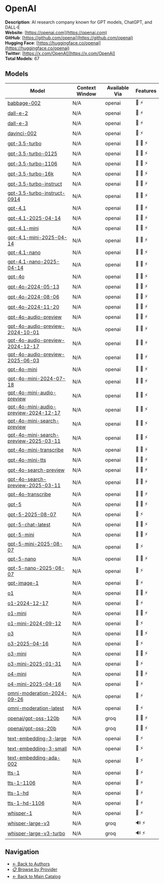 # OpenAI

**Description**: AI research company known for GPT models, ChatGPT, and DALL-E  
**Website**: [https://openai.com](https://openai.com)  
**GitHub**: [https://github.com/openai](https://github.com/openai)  
**Hugging Face**: [https://huggingface.co/openai](https://huggingface.co/openai)  
**Twitter**: [https://x.com/OpenAI](https://x.com/OpenAI)  
**Total Models**: 67

## Models

| Model | Context Window | Available Via | Features |
|-------|----------------|---------------|----------|
| [babbage-002](./models/babbage-002.md) | N/A | openai | <span title="Text Processing">📝</span> <span title="Response Streaming">⚡</span> |
| [dall-e-2](./models/dall-e-2.md) | N/A | openai | <span title="Text Processing">📝</span> <span title="Response Streaming">⚡</span> |
| [dall-e-3](./models/dall-e-3.md) | N/A | openai | <span title="Text Processing">📝</span> <span title="Response Streaming">⚡</span> |
| [davinci-002](./models/davinci-002.md) | N/A | openai | <span title="Text Processing">📝</span> <span title="Response Streaming">⚡</span> |
| [gpt-3.5-turbo](./models/gpt-3.5-turbo.md) | N/A | openai | <span title="Text Processing">📝</span> <span title="Tool Calling">🔧</span> <span title="Response Streaming">⚡</span> |
| [gpt-3.5-turbo-0125](./models/gpt-3.5-turbo-0125.md) | N/A | openai | <span title="Text Processing">📝</span> <span title="Tool Calling">🔧</span> <span title="Response Streaming">⚡</span> |
| [gpt-3.5-turbo-1106](./models/gpt-3.5-turbo-1106.md) | N/A | openai | <span title="Text Processing">📝</span> <span title="Tool Calling">🔧</span> <span title="Response Streaming">⚡</span> |
| [gpt-3.5-turbo-16k](./models/gpt-3.5-turbo-16k.md) | N/A | openai | <span title="Text Processing">📝</span> <span title="Tool Calling">🔧</span> <span title="Response Streaming">⚡</span> |
| [gpt-3.5-turbo-instruct](./models/gpt-3.5-turbo-instruct.md) | N/A | openai | <span title="Text Processing">📝</span> <span title="Tool Calling">🔧</span> <span title="Response Streaming">⚡</span> |
| [gpt-3.5-turbo-instruct-0914](./models/gpt-3.5-turbo-instruct-0914.md) | N/A | openai | <span title="Text Processing">📝</span> <span title="Tool Calling">🔧</span> <span title="Response Streaming">⚡</span> |
| [gpt-4.1](./models/gpt-4.1.md) | N/A | openai | <span title="Text Processing">📝</span> <span title="Tool Calling">🔧</span> <span title="Response Streaming">⚡</span> |
| [gpt-4.1-2025-04-14](./models/gpt-4.1-2025-04-14.md) | N/A | openai | <span title="Text Processing">📝</span> <span title="Tool Calling">🔧</span> <span title="Response Streaming">⚡</span> |
| [gpt-4.1-mini](./models/gpt-4.1-mini.md) | N/A | openai | <span title="Text Processing">📝</span> <span title="Tool Calling">🔧</span> <span title="Response Streaming">⚡</span> |
| [gpt-4.1-mini-2025-04-14](./models/gpt-4.1-mini-2025-04-14.md) | N/A | openai | <span title="Text Processing">📝</span> <span title="Tool Calling">🔧</span> <span title="Response Streaming">⚡</span> |
| [gpt-4.1-nano](./models/gpt-4.1-nano.md) | N/A | openai | <span title="Text Processing">📝</span> <span title="Tool Calling">🔧</span> <span title="Response Streaming">⚡</span> |
| [gpt-4.1-nano-2025-04-14](./models/gpt-4.1-nano-2025-04-14.md) | N/A | openai | <span title="Text Processing">📝</span> <span title="Tool Calling">🔧</span> <span title="Response Streaming">⚡</span> |
| [gpt-4o](./models/gpt-4o.md) | N/A | openai | <span title="Text Processing">📝</span> <span title="Tool Calling">🔧</span> <span title="Response Streaming">⚡</span> |
| [gpt-4o-2024-05-13](./models/gpt-4o-2024-05-13.md) | N/A | openai | <span title="Text Processing">📝</span> <span title="Tool Calling">🔧</span> <span title="Response Streaming">⚡</span> |
| [gpt-4o-2024-08-06](./models/gpt-4o-2024-08-06.md) | N/A | openai | <span title="Text Processing">📝</span> <span title="Tool Calling">🔧</span> <span title="Response Streaming">⚡</span> |
| [gpt-4o-2024-11-20](./models/gpt-4o-2024-11-20.md) | N/A | openai | <span title="Text Processing">📝</span> <span title="Tool Calling">🔧</span> <span title="Response Streaming">⚡</span> |
| [gpt-4o-audio-preview](./models/gpt-4o-audio-preview.md) | N/A | openai | <span title="Text Processing">📝</span> <span title="Tool Calling">🔧</span> <span title="Response Streaming">⚡</span> |
| [gpt-4o-audio-preview-2024-10-01](./models/gpt-4o-audio-preview-2024-10-01.md) | N/A | openai | <span title="Text Processing">📝</span> <span title="Tool Calling">🔧</span> <span title="Response Streaming">⚡</span> |
| [gpt-4o-audio-preview-2024-12-17](./models/gpt-4o-audio-preview-2024-12-17.md) | N/A | openai | <span title="Text Processing">📝</span> <span title="Tool Calling">🔧</span> <span title="Response Streaming">⚡</span> |
| [gpt-4o-audio-preview-2025-06-03](./models/gpt-4o-audio-preview-2025-06-03.md) | N/A | openai | <span title="Text Processing">📝</span> <span title="Tool Calling">🔧</span> <span title="Response Streaming">⚡</span> |
| [gpt-4o-mini](./models/gpt-4o-mini.md) | N/A | openai | <span title="Text Processing">📝</span> <span title="Tool Calling">🔧</span> <span title="Response Streaming">⚡</span> |
| [gpt-4o-mini-2024-07-18](./models/gpt-4o-mini-2024-07-18.md) | N/A | openai | <span title="Text Processing">📝</span> <span title="Tool Calling">🔧</span> <span title="Response Streaming">⚡</span> |
| [gpt-4o-mini-audio-preview](./models/gpt-4o-mini-audio-preview.md) | N/A | openai | <span title="Text Processing">📝</span> <span title="Tool Calling">🔧</span> <span title="Response Streaming">⚡</span> |
| [gpt-4o-mini-audio-preview-2024-12-17](./models/gpt-4o-mini-audio-preview-2024-12-17.md) | N/A | openai | <span title="Text Processing">📝</span> <span title="Tool Calling">🔧</span> <span title="Response Streaming">⚡</span> |
| [gpt-4o-mini-search-preview](./models/gpt-4o-mini-search-preview.md) | N/A | openai | <span title="Text Processing">📝</span> <span title="Tool Calling">🔧</span> <span title="Response Streaming">⚡</span> |
| [gpt-4o-mini-search-preview-2025-03-11](./models/gpt-4o-mini-search-preview-2025-03-11.md) | N/A | openai | <span title="Text Processing">📝</span> <span title="Tool Calling">🔧</span> <span title="Response Streaming">⚡</span> |
| [gpt-4o-mini-transcribe](./models/gpt-4o-mini-transcribe.md) | N/A | openai | <span title="Text Processing">📝</span> <span title="Tool Calling">🔧</span> <span title="Response Streaming">⚡</span> |
| [gpt-4o-mini-tts](./models/gpt-4o-mini-tts.md) | N/A | openai | <span title="Text Processing">📝</span> <span title="Tool Calling">🔧</span> <span title="Response Streaming">⚡</span> |
| [gpt-4o-search-preview](./models/gpt-4o-search-preview.md) | N/A | openai | <span title="Text Processing">📝</span> <span title="Tool Calling">🔧</span> <span title="Response Streaming">⚡</span> |
| [gpt-4o-search-preview-2025-03-11](./models/gpt-4o-search-preview-2025-03-11.md) | N/A | openai | <span title="Text Processing">📝</span> <span title="Tool Calling">🔧</span> <span title="Response Streaming">⚡</span> |
| [gpt-4o-transcribe](./models/gpt-4o-transcribe.md) | N/A | openai | <span title="Text Processing">📝</span> <span title="Tool Calling">🔧</span> <span title="Response Streaming">⚡</span> |
| [gpt-5](./models/gpt-5.md) | N/A | openai | <span title="Text Processing">📝</span> <span title="Advanced Reasoning">🧠</span> <span title="Response Streaming">⚡</span> |
| [gpt-5-2025-08-07](./models/gpt-5-2025-08-07.md) | N/A | openai | <span title="Text Processing">📝</span> <span title="Response Streaming">⚡</span> |
| [gpt-5-chat-latest](./models/gpt-5-chat-latest.md) | N/A | openai | <span title="Text Processing">📝</span> <span title="Advanced Reasoning">🧠</span> <span title="Response Streaming">⚡</span> |
| [gpt-5-mini](./models/gpt-5-mini.md) | N/A | openai | <span title="Text Processing">📝</span> <span title="Advanced Reasoning">🧠</span> <span title="Response Streaming">⚡</span> |
| [gpt-5-mini-2025-08-07](./models/gpt-5-mini-2025-08-07.md) | N/A | openai | <span title="Text Processing">📝</span> <span title="Response Streaming">⚡</span> |
| [gpt-5-nano](./models/gpt-5-nano.md) | N/A | openai | <span title="Text Processing">📝</span> <span title="Advanced Reasoning">🧠</span> <span title="Response Streaming">⚡</span> |
| [gpt-5-nano-2025-08-07](./models/gpt-5-nano-2025-08-07.md) | N/A | openai | <span title="Text Processing">📝</span> <span title="Response Streaming">⚡</span> |
| [gpt-image-1](./models/gpt-image-1.md) | N/A | openai | <span title="Text Processing">📝</span> <span title="Response Streaming">⚡</span> |
| [o1](./models/o1.md) | N/A | openai | <span title="Text Processing">📝</span> <span title="Advanced Reasoning">🧠</span> <span title="Response Streaming">⚡</span> |
| [o1-2024-12-17](./models/o1-2024-12-17.md) | N/A | openai | <span title="Text Processing">📝</span> <span title="Response Streaming">⚡</span> |
| [o1-mini](./models/o1-mini.md) | N/A | openai | <span title="Text Processing">📝</span> <span title="Advanced Reasoning">🧠</span> <span title="Response Streaming">⚡</span> |
| [o1-mini-2024-09-12](./models/o1-mini-2024-09-12.md) | N/A | openai | <span title="Text Processing">📝</span> <span title="Response Streaming">⚡</span> |
| [o3](./models/o3.md) | N/A | openai | <span title="Text Processing">📝</span> <span title="Advanced Reasoning">🧠</span> <span title="Response Streaming">⚡</span> |
| [o3-2025-04-16](./models/o3-2025-04-16.md) | N/A | openai | <span title="Text Processing">📝</span> <span title="Response Streaming">⚡</span> |
| [o3-mini](./models/o3-mini.md) | N/A | openai | <span title="Text Processing">📝</span> <span title="Advanced Reasoning">🧠</span> <span title="Response Streaming">⚡</span> |
| [o3-mini-2025-01-31](./models/o3-mini-2025-01-31.md) | N/A | openai | <span title="Text Processing">📝</span> <span title="Response Streaming">⚡</span> |
| [o4-mini](./models/o4-mini.md) | N/A | openai | <span title="Text Processing">📝</span> <span title="Advanced Reasoning">🧠</span> <span title="Response Streaming">⚡</span> |
| [o4-mini-2025-04-16](./models/o4-mini-2025-04-16.md) | N/A | openai | <span title="Text Processing">📝</span> <span title="Response Streaming">⚡</span> |
| [omni-moderation-2024-09-26](./models/omni-moderation-2024-09-26.md) | N/A | openai | <span title="Text Processing">📝</span> <span title="Response Streaming">⚡</span> |
| [omni-moderation-latest](./models/omni-moderation-latest.md) | N/A | openai | <span title="Text Processing">📝</span> <span title="Response Streaming">⚡</span> |
| [openai/gpt-oss-120b](./models/openai/gpt-oss-120b.md) | N/A | groq | <span title="Text Processing">📝</span> <span title="Advanced Reasoning">🧠</span> <span title="Response Streaming">⚡</span> |
| [openai/gpt-oss-20b](./models/openai/gpt-oss-20b.md) | N/A | groq | <span title="Text Processing">📝</span> <span title="Advanced Reasoning">🧠</span> <span title="Response Streaming">⚡</span> |
| [text-embedding-3-large](./models/text-embedding-3-large.md) | N/A | openai | <span title="Text Processing">📝</span> <span title="Response Streaming">⚡</span> |
| [text-embedding-3-small](./models/text-embedding-3-small.md) | N/A | openai | <span title="Text Processing">📝</span> <span title="Response Streaming">⚡</span> |
| [text-embedding-ada-002](./models/text-embedding-ada-002.md) | N/A | openai | <span title="Text Processing">📝</span> <span title="Response Streaming">⚡</span> |
| [tts-1](./models/tts-1.md) | N/A | openai | <span title="Text Processing">📝</span> <span title="Response Streaming">⚡</span> |
| [tts-1-1106](./models/tts-1-1106.md) | N/A | openai | <span title="Text Processing">📝</span> <span title="Response Streaming">⚡</span> |
| [tts-1-hd](./models/tts-1-hd.md) | N/A | openai | <span title="Text Processing">📝</span> <span title="Response Streaming">⚡</span> |
| [tts-1-hd-1106](./models/tts-1-hd-1106.md) | N/A | openai | <span title="Text Processing">📝</span> <span title="Response Streaming">⚡</span> |
| [whisper-1](./models/whisper-1.md) | N/A | openai | <span title="Text Processing">📝</span> <span title="Response Streaming">⚡</span> |
| [whisper-large-v3](./models/whisper-large-v3.md) | N/A | groq | <span title="Audio Processing">🔊</span> <span title="Response Streaming">⚡</span> |
| [whisper-large-v3-turbo](./models/whisper-large-v3-turbo.md) | N/A | groq | <span title="Audio Processing">🔊</span> <span title="Response Streaming">⚡</span> |

## Navigation

- [← Back to Authors](../README.md)
- [📋 Browse by Provider](../../providers/README.md)
- [← Back to Main Catalog](../../README.md)
